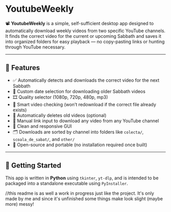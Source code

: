 # YoutubeWeekly

📽️ **YoutubeWeekly** is a simple, self-sufficient desktop app designed to automatically download weekly videos from two specific YouTube channels.  
It finds the correct video for the current or upcoming Sabbath and saves it into organized folders for easy playback — no copy-pasting links or hunting through YouTube necessary.

---

## 🔧 Features

- ✅ Automatically detects and downloads the correct video for the next Sabbath
- 🎯 Custom date selection for downloading older Sabbath videos
- 🎞️ Quality selector (1080p, 720p, 480p, mp3)
- 🧠 Smart video checking (won’t redownload if the correct file already exists)
- 🧹 Automatically deletes old videos (optional)
- 🔗 Manual link input to download any video from any YouTube channel
- 🧭 Clean and responsive GUI
- 🗂️ Downloads are sorted by channel into folders like `colecta/`, `scoala_de_sabat/`, and `other/`
- 💾 Open-source and portable (no installation required once built)

---

## 🚀 Getting Started

This app is written in **Python** using `tkinter`, `yt-dlp`, and is intended to be packaged into a standalone executable using `PyInstaller`.

//this readme is as well a work in progress just like the project. It's only made by me and since it's unfinished some things make look slight (maybe more) messy!
